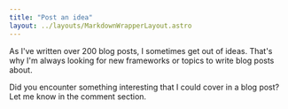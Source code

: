```yaml
---
title: "Post an idea"
layout: ../layouts/MarkdownWrapperLayout.astro
---
```


As I've written over 200 blog posts, I sometimes get out of ideas.
That's why I'm always looking for new frameworks or topics to write blog posts about.

Did you encounter something interesting that I could cover in a blog post?
Let me know in the comment section.